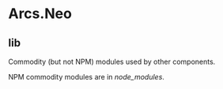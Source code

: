 Arcs.Neo
========
lib
---

Commodity (but not NPM) modules used by other components.

NPM commodity modules are in _node_modules_.

